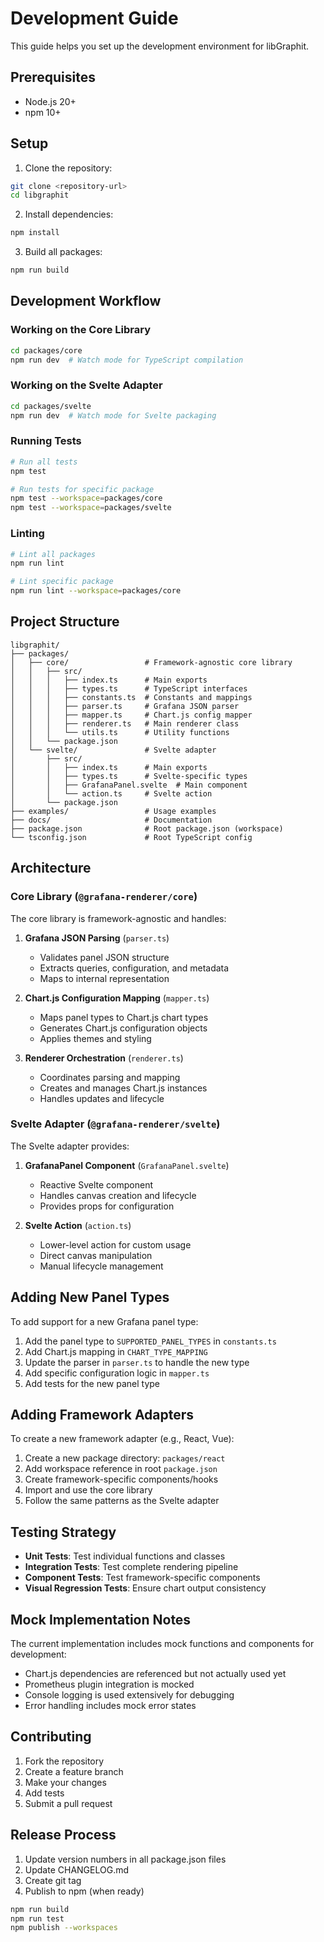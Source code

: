 # Development Guide

This guide helps you set up the development environment for libGraphit.

## Prerequisites

- Node.js 20+ 
- npm 10+

## Setup

1. Clone the repository:
```bash
git clone <repository-url>
cd libgraphit
```

2. Install dependencies:
```bash
npm install
```

3. Build all packages:
```bash
npm run build
```

## Development Workflow

### Working on the Core Library

```bash
cd packages/core
npm run dev  # Watch mode for TypeScript compilation
```

### Working on the Svelte Adapter

```bash
cd packages/svelte  
npm run dev  # Watch mode for Svelte packaging
```

### Running Tests

```bash
# Run all tests
npm test

# Run tests for specific package
npm test --workspace=packages/core
npm test --workspace=packages/svelte
```

### Linting

```bash
# Lint all packages
npm run lint

# Lint specific package
npm run lint --workspace=packages/core
```

## Project Structure

```
libgraphit/
├── packages/
│   ├── core/                 # Framework-agnostic core library
│   │   ├── src/
│   │   │   ├── index.ts      # Main exports
│   │   │   ├── types.ts      # TypeScript interfaces
│   │   │   ├── constants.ts  # Constants and mappings
│   │   │   ├── parser.ts     # Grafana JSON parser
│   │   │   ├── mapper.ts     # Chart.js config mapper
│   │   │   ├── renderer.ts   # Main renderer class
│   │   │   └── utils.ts      # Utility functions
│   │   └── package.json
│   └── svelte/               # Svelte adapter
│       ├── src/
│       │   ├── index.ts      # Main exports
│       │   ├── types.ts      # Svelte-specific types
│       │   ├── GrafanaPanel.svelte  # Main component
│       │   └── action.ts     # Svelte action
│       └── package.json
├── examples/                 # Usage examples
├── docs/                     # Documentation
├── package.json              # Root package.json (workspace)
└── tsconfig.json             # Root TypeScript config
```

## Architecture

### Core Library (`@grafana-renderer/core`)

The core library is framework-agnostic and handles:

1. **Grafana JSON Parsing** (`parser.ts`)
   - Validates panel JSON structure
   - Extracts queries, configuration, and metadata
   - Maps to internal representation

2. **Chart.js Configuration Mapping** (`mapper.ts`)
   - Maps panel types to Chart.js chart types
   - Generates Chart.js configuration objects
   - Applies themes and styling

3. **Renderer Orchestration** (`renderer.ts`)
   - Coordinates parsing and mapping
   - Creates and manages Chart.js instances
   - Handles updates and lifecycle

### Svelte Adapter (`@grafana-renderer/svelte`)

The Svelte adapter provides:

1. **GrafanaPanel Component** (`GrafanaPanel.svelte`)
   - Reactive Svelte component
   - Handles canvas creation and lifecycle
   - Provides props for configuration

2. **Svelte Action** (`action.ts`)
   - Lower-level action for custom usage
   - Direct canvas manipulation
   - Manual lifecycle management

## Adding New Panel Types

To add support for a new Grafana panel type:

1. Add the panel type to `SUPPORTED_PANEL_TYPES` in `constants.ts`
2. Add Chart.js mapping in `CHART_TYPE_MAPPING`
3. Update the parser in `parser.ts` to handle the new type
4. Add specific configuration logic in `mapper.ts`
5. Add tests for the new panel type

## Adding Framework Adapters

To create a new framework adapter (e.g., React, Vue):

1. Create a new package directory: `packages/react`
2. Add workspace reference in root `package.json`
3. Create framework-specific components/hooks
4. Import and use the core library
5. Follow the same patterns as the Svelte adapter

## Testing Strategy

- **Unit Tests**: Test individual functions and classes
- **Integration Tests**: Test complete rendering pipeline
- **Component Tests**: Test framework-specific components
- **Visual Regression Tests**: Ensure chart output consistency

## Mock Implementation Notes

The current implementation includes mock functions and components for development:

- Chart.js dependencies are referenced but not actually used yet
- Prometheus plugin integration is mocked
- Console logging is used extensively for debugging
- Error handling includes mock error states

## Contributing

1. Fork the repository
2. Create a feature branch
3. Make your changes
4. Add tests
5. Submit a pull request

## Release Process

1. Update version numbers in all package.json files
2. Update CHANGELOG.md
3. Create git tag
4. Publish to npm (when ready)

```bash
npm run build
npm run test
npm publish --workspaces
```